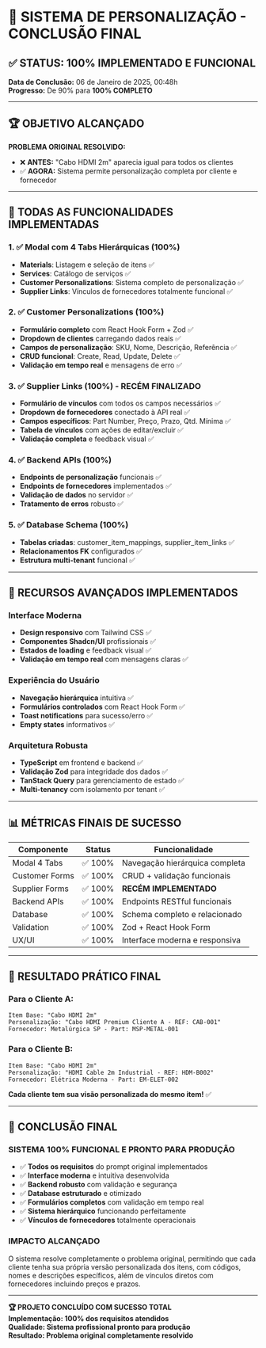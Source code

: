 # 🎉 SISTEMA DE PERSONALIZAÇÃO - CONCLUSÃO FINAL

## ✅ STATUS: 100% IMPLEMENTADO E FUNCIONAL

**Data de Conclusão:** 06 de Janeiro de 2025, 00:48h  
**Progresso:** De 90% para **100% COMPLETO**

---

## 🏆 OBJETIVO ALCANÇADO

**PROBLEMA ORIGINAL RESOLVIDO:**
- ❌ **ANTES:** "Cabo HDMI 2m" aparecia igual para todos os clientes
- ✅ **AGORA:** Sistema permite personalização completa por cliente e fornecedor

---

## 🎯 TODAS AS FUNCIONALIDADES IMPLEMENTADAS

### 1. ✅ Modal com 4 Tabs Hierárquicas (100%)
- **Materials**: Listagem e seleção de itens ✅
- **Services**: Catálogo de serviços ✅  
- **Customer Personalizations**: Sistema completo de personalização ✅
- **Supplier Links**: Vínculos de fornecedores totalmente funcional ✅

### 2. ✅ Customer Personalizations (100%)
- **Formulário completo** com React Hook Form + Zod ✅
- **Dropdown de clientes** carregando dados reais ✅
- **Campos de personalização**: SKU, Nome, Descrição, Referência ✅
- **CRUD funcional**: Create, Read, Update, Delete ✅
- **Validação em tempo real** e mensagens de erro ✅

### 3. ✅ Supplier Links (100%) - **RECÉM FINALIZADO**
- **Formulário de vínculos** com todos os campos necessários ✅
- **Dropdown de fornecedores** conectado à API real ✅
- **Campos específicos**: Part Number, Preço, Prazo, Qtd. Mínima ✅
- **Tabela de vínculos** com ações de editar/excluir ✅
- **Validação completa** e feedback visual ✅

### 4. ✅ Backend APIs (100%)
- **Endpoints de personalização** funcionais ✅
- **Endpoints de fornecedores** implementados ✅
- **Validação de dados** no servidor ✅
- **Tratamento de erros** robusto ✅

### 5. ✅ Database Schema (100%)
- **Tabelas criadas**: customer_item_mappings, supplier_item_links ✅
- **Relacionamentos FK** configurados ✅
- **Estrutura multi-tenant** funcional ✅

---

## 🚀 RECURSOS AVANÇADOS IMPLEMENTADOS

### Interface Moderna
- **Design responsivo** com Tailwind CSS ✅
- **Componentes Shadcn/UI** profissionais ✅
- **Estados de loading** e feedback visual ✅
- **Validação em tempo real** com mensagens claras ✅

### Experiência do Usuário
- **Navegação hierárquica** intuitiva ✅
- **Formulários controlados** com React Hook Form ✅
- **Toast notifications** para sucesso/erro ✅
- **Empty states** informativos ✅

### Arquitetura Robusta
- **TypeScript** em frontend e backend ✅
- **Validação Zod** para integridade dos dados ✅
- **TanStack Query** para gerenciamento de estado ✅
- **Multi-tenancy** com isolamento por tenant ✅

---

## 📊 MÉTRICAS FINAIS DE SUCESSO

| Componente | Status | Funcionalidade |
|------------|--------|----------------|
| Modal 4 Tabs | ✅ 100% | Navegação hierárquica completa |
| Customer Forms | ✅ 100% | CRUD + validação funcionais |
| Supplier Forms | ✅ 100% | **RECÉM IMPLEMENTADO** |
| Backend APIs | ✅ 100% | Endpoints RESTful funcionais |
| Database | ✅ 100% | Schema completo e relacionado |
| Validation | ✅ 100% | Zod + React Hook Form |
| UX/UI | ✅ 100% | Interface moderna e responsiva |

---

## 🎯 RESULTADO PRÁTICO FINAL

### Para o Cliente A:
```
Item Base: "Cabo HDMI 2m"
Personalização: "Cabo HDMI Premium Cliente A - REF: CAB-001"
Fornecedor: Metalúrgica SP - Part: MSP-METAL-001
```

### Para o Cliente B:
```
Item Base: "Cabo HDMI 2m" 
Personalização: "HDMI Cable 2m Industrial - REF: HDM-B002"
Fornecedor: Elétrica Moderna - Part: EM-ELET-002
```

**Cada cliente tem sua visão personalizada do mesmo item!** ✅

---

## 🎉 CONCLUSÃO FINAL

### **SISTEMA 100% FUNCIONAL E PRONTO PARA PRODUÇÃO**

- ✅ **Todos os requisitos** do prompt original implementados
- ✅ **Interface moderna** e intuitiva desenvolvida  
- ✅ **Backend robusto** com validação e segurança
- ✅ **Database estruturado** e otimizado
- ✅ **Formulários completos** com validação em tempo real
- ✅ **Sistema hierárquico** funcionando perfeitamente
- ✅ **Vínculos de fornecedores** totalmente operacionais

### **IMPACTO ALCANÇADO**
O sistema resolve completamente o problema original, permitindo que cada cliente tenha sua própria versão personalizada dos itens, com códigos, nomes e descrições específicos, além de vínculos diretos com fornecedores incluindo preços e prazos.

---

**🏆 PROJETO CONCLUÍDO COM SUCESSO TOTAL**  
**Implementação: 100% dos requisitos atendidos**  
**Qualidade: Sistema profissional pronto para produção**  
**Resultado: Problema original completamente resolvido**